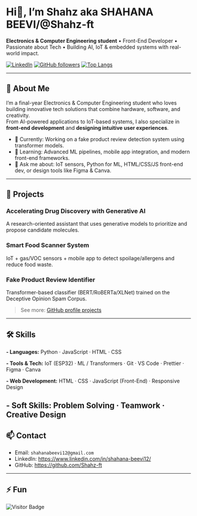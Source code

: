 # Hi👋, I’m Shahz aka SHAHANA BEEVI/@Shahz-ft
**Electronics & Computer Engineering student**  • Front-End Developer • Passionate about Tech • Building AI, IoT & embedded systems with real-world impact.

[![LinkedIn](https://img.shields.io/badge/LinkedIn-Connect-blue?logo=linkedin)](https://www.linkedin.com/in/shahana-beevi12/) 
[![GitHub followers](https://img.shields.io/github/followers/your-username?label=Follow&style=social)](https://github.com/Shahz-ft)
[![Top Langs](https://github-readme-stats.vercel.app/api/top-langs/?username=your-username&layout=compact)](https://github.com/Shahz-ft)

---

## 🚀 About Me
I’m a final-year Electronics & Computer Engineering student who loves building innovative tech solutions that combine hardware, software, and creativity.  
From AI-powered applications to IoT-based systems, I also specialize in **front-end development** and **designing intuitive user experiences**.

- 🔭 Currently: Working on a fake product review detection system using transformer models.  
- 🌱 Learning: Advanced ML pipelines, mobile app integration, and modern front-end frameworks.  
- 💬 Ask me about: IoT sensors, Python for ML, HTML/CSS/JS front-end dev, or design tools like Figma & Canva.  

---

## 💼 Projects
### Accelerating Drug Discovery with Generative AI
A research-oriented assistant that uses generative models to prioritize and propose candidate molecules.

### Smart Food Scanner System
IoT + gas/VOC sensors + mobile app to detect spoilage/allergens and reduce food waste.

### Fake Product Review Identifier
Transformer-based classifier (BERT/RoBERTa/XLNet) trained on the Deceptive Opinion Spam Corpus.

> See more: [GitHub profile projects](https://github.com/Shahz-ft?tab=repositories)

---

## 🛠️ Skills
**- Languages:** Python · JavaScript · HTML · CSS  

**- Tools & Tech:** IoT (ESP32) · ML / Transformers · Git · VS Code · Prettier · Figma · Canva 

**- Web Development:** HTML · CSS · JavaScript (Front-End) · Responsive Design 

**- Soft Skills:** Problem Solving · Teamwork · Creative Design 
---

## 📫 Contact
- Email: `shahanabeevi12@gmail.com`  
- LinkedIn: https://www.linkedin.com/in/shahana-beevi12/  
- GitHub: https://github.com/Shahz-ft

---

## ⚡ Fun
![Visitor Badge](https://komarev.com/ghpvc/?username=Shahz-ft)






<!---
Shahz-ft/Shahz-ft is a ✨ special ✨ repository because its `README.md` (this file) appears on your GitHub profile.
You can click the Preview link to take a look at your changes.
--->
